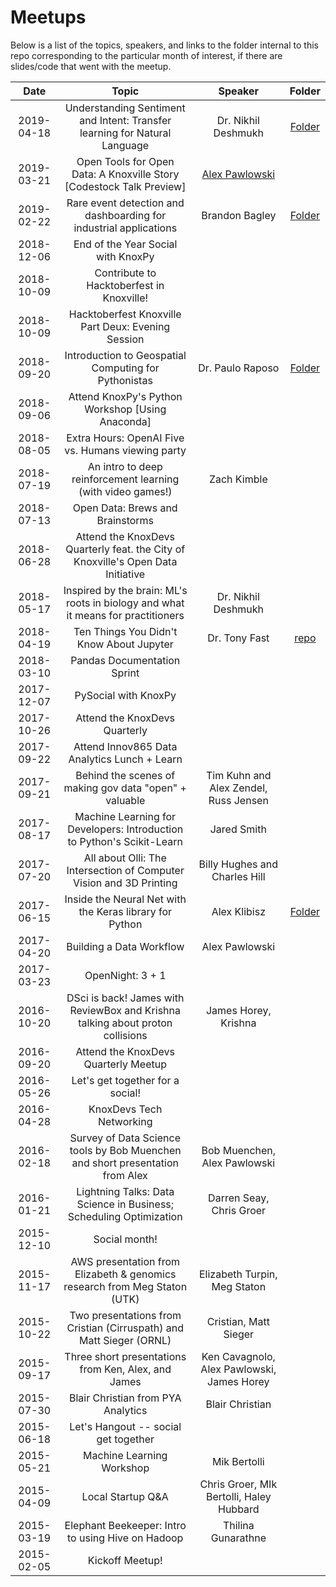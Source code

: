 # Meetups
Below is a list of the topics, speakers, and links to the folder internal to this repo corresponding to the particular month of interest, if there are slides/code that went with the meetup.

|    Date    |                            Topic                             |                      Speaker                       |                 Folder                  |
| :--------: | :----------------------------------------------------------: | :------------------------------------------------: | :-------------------------------------: |
| 2019-04-18 | Understanding Sentiment and Intent: Transfer learning for Natural Language |                Dr. Nikhil Deshmukh                 |           [Folder](/2019_04)            |
| 2019-03-21 | Open Tools for Open Data: A Knoxville Story [Codestock Talk Preview] | [Alex Pawlowski](https://github.com/alexpawlowski) |                                         |
| 2019-02-22 | Rare event detection and dashboarding for industrial applications |                   Brandon Bagley                   |           [Folder](/2019_02)            |
| 2018-12-06 |              End of the Year Social with KnoxPy              |                                                    |                                         |
| 2018-10-09 |          Contribute to Hacktoberfest in Knoxville!           |                                                    |                                         |
| 2018-10-09 |      Hacktoberfest Knoxville Part Deux: Evening Session      |                                                    |                                         |
| 2018-09-20 |     Introduction to Geospatial Computing for Pythonistas     |                  Dr. Paulo Raposo                  |           [Folder](/2018_09)            |
| 2018-09-06 |       Attend KnoxPy's Python Workshop [Using Anaconda]       |                                                    |                                         |
| 2018-08-05 |      Extra Hours: OpenAI Five vs. Humans viewing party       |                                                    |                                         |
| 2018-07-19 | An intro to deep reinforcement learning (with video games!)  |                    Zach Kimble                     |                                         |
| 2018-07-13 |               Open Data: Brews and Brainstorms               |                                                    |                                         |
| 2018-06-28 | Attend the KnoxDevs Quarterly feat. the City of Knoxville's Open Data Initiative |                                                    |                                         |
| 2018-05-17 | Inspired by the brain: ML's roots in biology and what it means for practitioners |                Dr. Nikhil Deshmukh                 |                                         |
| 2018-04-19 |           Ten Things You Didn't Know About Jupyter           |                   Dr. Tony Fast                    | [repo](https://github.com/tonyfast/ten) |
| 2018-03-10 |                 Pandas Documentation Sprint                  |                                                    |                                         |
| 2017-12-07 |                     PySocial with KnoxPy                     |                                                    |                                         |
| 2017-10-26 |                Attend the KnoxDevs Quarterly                 |                                                    |                                         |
| 2017-09-22 |         Attend Innov865 Data Analytics Lunch + Learn         |                                                    |                                         |
| 2017-09-21 |    Behind the scenes of making gov data "open" + valuable    |       Tim Kuhn and Alex Zendel, Russ Jensen        |                                         |
| 2017-08-17 | Machine Learning for Developers: Introduction to Python's Scikit-Learn |                    Jared Smith                     |                                         |
| 2017-07-20 | All about Olli: The Intersection of Computer Vision and 3D Printing |           Billy Hughes and Charles Hill            |                                         |
| 2017-06-15 |   Inside the Neural Net with the Keras library for Python    |                    Alex Klibisz                    |           [Folder](/2017_06)            |
| 2017-04-20 |                   Building a Data Workflow                   |                   Alex Pawlowski                   |                                         |
| 2017-03-23 |                       OpenNight: 3 + 1                       |                                                    |                                         |
| 2016-10-20 | DSci is back! James with ReviewBox and Krishna talking about proton collisions |                James Horey, Krishna                |                                         |
| 2016-09-20 |             Attend the KnoxDevs Quarterly Meetup             |                                                    |                                         |
| 2016-05-26 |               Let's get together for a social!               |                                                    |                                         |
| 2016-04-28 |                   KnoxDevs Tech Networking                   |                                                    |                                         |
| 2016-02-18 | Survey of Data Science tools by Bob Muenchen and short presentation from Alex |            Bob Muenchen, Alex Pawlowski            |                                         |
| 2016-01-21 | Lightning Talks: Data Science in Business; Scheduling Optimization |              Darren Seay, Chris Groer              |                                         |
| 2015-12-10 |                        Social month!                         |                                                    |                                         |
| 2015-11-17 | AWS presentation from Elizabeth & genomics research from Meg Staton (UTK) |            Elizabeth Turpin, Meg Staton            |                                         |
| 2015-10-22 | Two presentations from Cristian (Cirruspath) and Matt Sieger (ORNL) |               Cristian, Matt Sieger                |                                         |
| 2015-09-17 |     Three short presentations from Ken, Alex, and James      |     Ken Cavagnolo, Alex Pawlowski, James Horey     |                                         |
| 2015-07-30 |              Blair Christian from PYA Analytics              |                  Blair Christian                   |                                         |
| 2015-06-18 |             Let's Hangout -- social get together             |                                                    |                                         |
| 2015-05-21 |                  Machine Learning Workshop                   |                    Mik Bertolli                    |                                         |
| 2015-04-09 |                      Local Startup Q&A                       |      Chris Groer, MIk Bertolli, Haley Hubbard      |                                         |
| 2015-03-19 |      Elephant Beekeeper: Intro to using Hive on Hadoop       |                 Thilina Gunarathne                 |                                         |
| 2015-02-05 |                       Kickoff Meetup!                        |                                                    |                                         |

